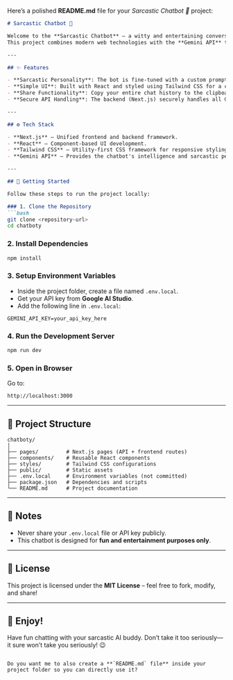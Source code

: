 Here’s a polished **README.md** file for your *Sarcastic Chatbot 🤖* project:

````markdown
# Sarcastic Chatbot 🤖

Welcome to the **Sarcastic Chatbot** – a witty and entertaining conversational bot designed to add a spark of sarcasm and humor to your chats.  
This project combines modern web technologies with the **Gemini API** to deliver clever, humorous, and sometimes subtly mocking responses.  

---

## ✨ Features

- **Sarcastic Personality**: The bot is fine-tuned with a custom prompt to ensure it replies with humor and wit in every conversation.  
- **Simple UI**: Built with React and styled using Tailwind CSS for a clean, minimalist design.  
- **Share Functionality**: Copy your entire chat history to the clipboard with one click and share your funniest conversations.  
- **Secure API Handling**: The backend (Next.js) securely handles all Gemini API requests, so your API key is never exposed.  

---

## ⚙️ Tech Stack

- **Next.js** – Unified frontend and backend framework.  
- **React** – Component-based UI development.  
- **Tailwind CSS** – Utility-first CSS framework for responsive styling.  
- **Gemini API** – Provides the chatbot's intelligence and sarcastic personality.  

---

## 🚀 Getting Started

Follow these steps to run the project locally:

### 1. Clone the Repository
```bash
git clone <repository-url>
cd chatboty
````

### 2. Install Dependencies

```bash
npm install
```

### 3. Setup Environment Variables

* Inside the project folder, create a file named `.env.local`.
* Get your API key from **Google AI Studio**.
* Add the following line in `.env.local`:

```env
GEMINI_API_KEY=your_api_key_here
```

### 4. Run the Development Server

```bash
npm run dev
```

### 5. Open in Browser

Go to:

```
http://localhost:3000
```

---

## 📂 Project Structure

```
chatboty/
│
├── pages/         # Next.js pages (API + frontend routes)
├── components/    # Reusable React components
├── styles/        # Tailwind CSS configurations
├── public/        # Static assets
├── .env.local     # Environment variables (not committed)
├── package.json   # Dependencies and scripts
└── README.md      # Project documentation
```

---

## 📌 Notes

* Never share your `.env.local` file or API key publicly.
* This chatbot is designed for **fun and entertainment purposes only**.

---

## 📝 License

This project is licensed under the **MIT License** – feel free to fork, modify, and share!

---

## 🎉 Enjoy!

Have fun chatting with your sarcastic AI buddy. Don’t take it too seriously—it sure won’t take you seriously! 😉

```

Do you want me to also create a **`README.md` file** inside your project folder so you can directly use it?
```
